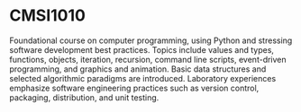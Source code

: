 # CMSI1010
Foundational course on computer programming, using Python and stressing software development best practices. Topics include values and types, functions, objects, iteration, recursion, command line scripts, event-driven programming, and graphics and animation. Basic data structures and selected algorithmic paradigms are introduced. Laboratory experiences emphasize software engineering practices such as version control, packaging, distribution, and unit testing.
